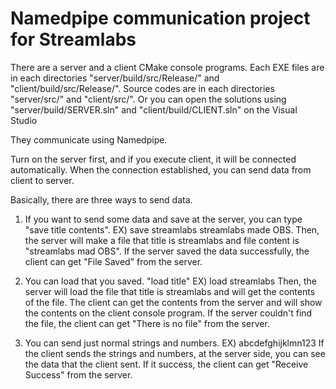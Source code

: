 # Namedpipe communication project for Streamlabs

There are a server and a client CMake console programs.
Each EXE files are in each directories "server/build/src/Release/" and "client/build/src/Release/".
Source codes are in each directories "server/src/" and "client/src/".
Or you can open the solutions using "server/build/SERVER.sln" and "client/build/CLIENT.sln" on the Visual Studio

They communicate using Namedpipe.

Turn on the server first, and if you execute client, it will be connected automatically.
When the connection established, you can send data from client to server.

Basically, there are three ways to send data.
1. If you want to send some data and save at the server, you can type "save title contents".
EX) save streamlabs streamlabs made OBS.
Then, the server will make a file that title is streamlabs and file content is "streamlabs mad OBS".
If the server saved the data successfully, the client can get "File Saved" from the server.

2. You can load that you saved. "load title"
EX) load streamlabs
Then, the server will load the file that title is streamlabs and will get the contents of the file.
The client can get the contents from the server and will show the contents on the client console program.
If the server couldn't find the file, the client can get "There is no file" from the server.

3. You can send just normal strings and numbers.
EX) abcdefghijklmn123
If the client sends the strings and numbers, at the server side, you can see the data that the client sent.
If it success, the client can get "Receive Success" from the server.


